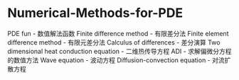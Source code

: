 # Numerical-Methods-for-PDE


PDE fun - 数值解法函数
Finite difference method - 有限差分法
Finite element difference method - 有限元差分法
Calculus of differences - 差分演算
Two dimensional heat conduction equation - 二维热传导方程
ADI - 求解偏微分方程的数值方法
Wave equation - 波动方程
Diffusion-convection equation - 对流扩散方程